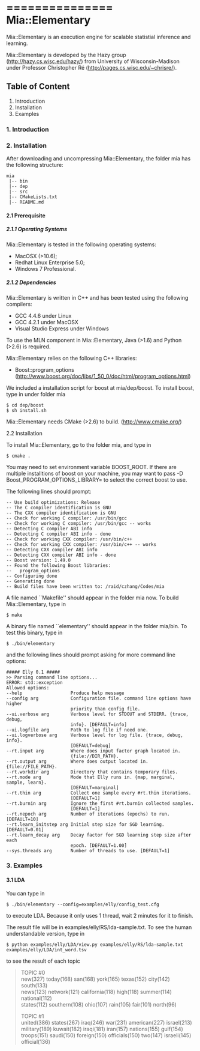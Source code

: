 ===============
Mia::Elementary
===============

Mia::Elementary is an execution engine for scalable statistial 
inference and learning.

Mia::Elementary is developed by the Hazy group (http://hazy.cs.wisc.edu/hazy/)
from University of Wisconsin-Madison under Professor Christopher Ré 
(http://pages.cs.wisc.edu/~chrisre/).


  Table of Content
--------------------
  1. Introduction
  2. Installation
  3. Examples

   
### 1. Introduction

### 2. Installation

After downloading and uncompressing Mia::Elementary, the folder mia has the following structure:

    mia  
     |-- bin  
     |-- dep  
     |-- src  
     |-- CMakeLists.txt  
     |-- README.md  

#### 2.1 Prerequisite

##### 2.1.1 Operating Systems

Mia::Elementary is tested in the following operating systems:

  - MacOSX (>10.6);
  - Redhat Linux Enterprise 5.0;
  - Windows 7 Professional.

##### 2.1.2 Dependencies

Mia::Elementary is written in C++ and has been tested using the following compilers:

  - GCC 4.4.6 under Linux
  - GCC 4.2.1 under MacOSX
  - Visual Studio Express under Windows

To use the MLN component in Mia::Elementary, Java (>1.6) and Python (>2.6) is required.

Mia::Elementary relies on the following C++ libraries:

  - Boost::program_options (http://www.boost.org/doc/libs/1_50_0/doc/html/program_options.html)

We included a installation script for boost at mia/dep/boost. To install boost, type in under folder mia

    $ cd dep/boost  
    $ sh install.sh  

Mia::Elementary needs CMake (>2.6) to build. (http://www.cmake.org/)

2.2 Installation
   
To install Mia::Elementary, go to the folder mia, and type in

    $ cmake .  

You may need to set environment variable BOOST_ROOT. If there are multiple installtions of boost
on your machine, you may want to pass -D Boost_PROGRAM_OPTIONS_LIBRARY=<path> to select the correct
boost to use.

The following lines should prompt:

    -- Use build optimizations: Release  
    -- The C compiler identification is GNU  
    -- The CXX compiler identification is GNU  
    -- Check for working C compiler: /usr/bin/gcc  
    -- Check for working C compiler: /usr/bin/gcc -- works  
    -- Detecting C compiler ABI info  
    -- Detecting C compiler ABI info - done  
    -- Check for working CXX compiler: /usr/bin/c++  
    -- Check for working CXX compiler: /usr/bin/c++ -- works  
    -- Detecting CXX compiler ABI info  
    -- Detecting CXX compiler ABI info - done  
    -- Boost version: 1.49.0  
    -- Found the following Boost libraries:  
    --   program_options  
    -- Configuring done  
    -- Generating done  
    -- Build files have been written to: /raid/czhang/Codes/mia  

A file named ``Makefile'' should appear in the folder mia now.
To build Mia::Elementary, type in

    $ make  
  
A binary file named ``elementary'' should appear in the folder mia/bin.
To test this binary, type in

    $ ./bin/elementary  

and the following lines should prompt asking for more command line options:

    ##### Elly 0.1 #####
    >> Parsing command line options... 
    ERROR: std::exception
    Allowed options:
    --help                  Produce help message  
    --config arg            Configuration file. command line options have higher   
                            priority than config file.  
    --ui.verbose arg        Verbose level for STDOUT and STDERR. {trace, debug,   
                            info}. [DEFAULT=info]  
    --ui.logfile arg        Path to log file if need one.  
    --ui.logverbose arg     Verbose level for log file. {trace, debug, info}.   
                            [DEFAULT=debug]  
    --rt.input arg          Where does input factor graph located in.   
                            {file://DIR_PATH}.  
    --rt.output arg         Where does output located in. {file://FILE_PATH}.  
    --rt.workdir arg        Directory that contains temporary files.  
    --rt.mode arg           Mode that Elly runs in. {map, marginal, sample, learn}.   
                            [DEFAULT=marginal]  
    --rt.thin arg           Collect one sample every #rt.thin iterations.   
                            [DEFAULT=1]  
    --rt.burnin arg         Ignore the first #rt.burnin collected samples.   
                            [DEFAULT=1]  
    --rt.nepoch arg         Number of iterations (epochs) to run. [DEFAULT=10]  
    --rt.learn_initstep arg Initial step size for SGD learning. [DEFAULT=0.01]  
    --rt.learn_decay arg    Decay factor for SGD learning step size after each   
                            epoch. [DEFAULT=1.00]  
    --sys.threads arg       Number of threads to use. [DEFAULT=1]  

### 3. Examples

#### 3.1 LDA

You can type in 

    $ ./bin/elementary --config=examples/elly/config_test.cfg  

to execute LDA. Because it only uses 1 thread, wait 2 minutes for it to finish.

The result file will be in examples/elly/RS/lda-sample.txt. To see the human understandable
version, type in

    $ python examples/elly/LDA/view.py examples/elly/RS/lda-sample.txt examples/elly/LDA/int_word.tsv  

to see the result of each topic

  > TOPIC #0     
  > new(327)    today(168)    san(168)    york(165)    texas(152)    city(142)    south(133)    
  > news(123)    network(121)    california(118)    high(118)    summer(114)    national(112)      
  > states(112)    southern(108)    ohio(107)    rain(105)    fair(101)    north(96)    
  >
  > TOPIC #1     
  > united(386)    states(267)    iraq(246)    war(231)    american(227)    israel(213)    
  > military(189)    kuwait(182)    iraqi(181)    iran(157)    nations(155)    gulf(154)    
  > troops(151)    saudi(150)    foreign(150)    officials(150)    two(147)    israeli(145)    official(136)  









